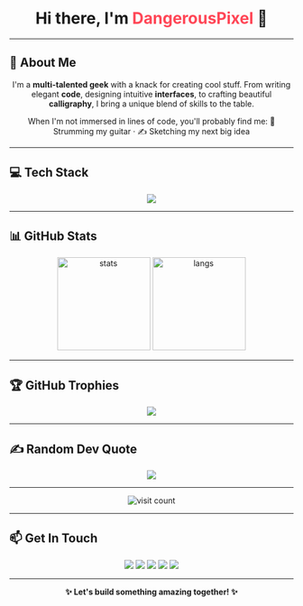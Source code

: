 <h1 align="center">Hi there, I'm <span style="color:#ff4757;">DangerousPixel</span> 👋</h1>

---

## 💫 About Me
<p align="center">
  I'm a <b>multi-talented geek</b> with a knack for creating cool stuff.  
  From writing elegant <b>code</b>, designing intuitive <b>interfaces</b>, to crafting beautiful <b>calligraphy</b>,  
  I bring a unique blend of skills to the table.  
</p>

<p align="center">
  When I'm not immersed in lines of code, you'll probably find me:  
  🎸 Strumming my guitar · ✍️ Sketching my next big idea
</p>

---

## 💻 Tech Stack
<p align="center">
  <a href="https://skillicons.dev">
    <img src="https://skillicons.dev/icons?i=figma,bash,powershell,bitbucket,bootstrap,css,html,js,laravel,php,mysql,cpp,cs,dotnet,flutter,swift,git,py&perline=9" />
  </a>
</p>

---

## 📊 GitHub Stats
<p align="center">
  <img src="https://github-readme-stats.vercel.app/api?username=xDPixel&show_icons=true&theme=dracula" alt="stats" height="165"/>
  <img src="https://github-readme-stats.vercel.app/api/top-langs/?username=xDPixel&layout=compact&theme=dracula" alt="langs" height="165"/>
</p>

---

## 🏆 GitHub Trophies
<p align="center">
  <img src="https://github-trophies.vercel.app/?username=xDPixel&theme=darkhub&no-frame=false&no-bg=false&margin-w=8"/>
</p>

---

## ✍️ Random Dev Quote
<p align="center">
  <img src="https://quotes-github-readme.vercel.app/api?type=horizontal&theme=radical"/>
</p>

---

<p align="center">
  <img src="https://visitcount.itsvg.in/api?id=xDPixel&icon=2&color=0" alt="visit count"/>
</p>

---

## 📫 Get In Touch
<p align="center">
  <a href="https://x.com/DangerousPixel"><img src="https://img.shields.io/badge/-X-000000?style=for-the-badge&logo=x&logoColor=white"/></a>
  <a href="https://www.snapchat.com/add/cubaiv"><img src="https://img.shields.io/badge/-Snapchat-FFFC00?style=for-the-badge&logo=snapchat&logoColor=black"/></a>
  <a href="https://www.instagram.com/cubaiv"><img src="https://img.shields.io/badge/-Instagram-E4405F?style=for-the-badge&logo=instagram&logoColor=white"/></a>
  <a href="https://t.me/xdanpixel"><img src="https://img.shields.io/badge/-Telegram-26A5E4?style=for-the-badge&logo=telegram&logoColor=white"/></a>
  <a href="https://t.me/dpixel"><img src="https://img.shields.io/badge/-Telegram_Channel-26A5E4?style=for-the-badge&logo=telegram&logoColor=white"/></a>
</p>

---

<p align="center"><b>✨ Let's build something amazing together! ✨</b></p>
